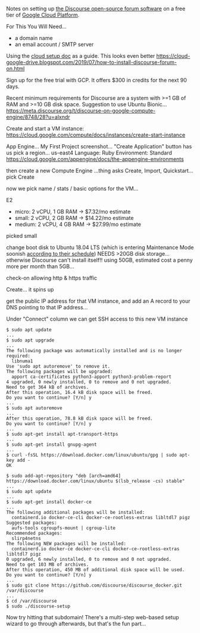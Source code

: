 Notes on setting up [the Discourse open-source forum software](https://discourse.org) on a free tier of [Google Cloud Platform](https://cloud.google.com/).

For This You Will Need...
* a domain name
* an email account / SMTP server

Using the [cloud setup doc](https://github.com/discourse/discourse/blob/85310f8/docs/INSTALL-cloud.md) as a guide.
This looks even better https://cloud-google-drive.blogspot.com/2019/07/how-to-install-discourse-forum-on.html

Sign up for the free trial with GCP.
It offers $300 in credits for the next 90 days.

Recent minimum requirements for Discourse are a system with >=1 GB of RAM and >=10 GB disk space.
Suggestion to use Ubuntu Bionic...
https://meta.discourse.org/t/discourse-on-google-compute-engine/8748/28?u=alxndr

Create and start a VM instance: https://cloud.google.com/compute/docs/instances/create-start-instance

App Engine...
My First Project screenshot...
"Create Application" button
has us pick a region... us-east4
Language: Ruby
Environment: Standard https://cloud.google.com/appengine/docs/the-appengine-environments

then create a new Compute Engine ...thing
asks Create, Import, Quickstart... pick Create

now we pick name / stats / basic options for the VM...

E2
* micro: 2 vCPU, 1 GB RAM -> $7.32/mo estimate
* small: 2 vCPU, 2 GB RAM -> $14.22/mo estimate
* medium: 2 vCPU, 4 GB RAM -> $27.99/mo estimate

picked small

change boot disk to Ubuntu 18.04 LTS (which is entering Maintenance Mode soonish [according to their schedule](https://ubuntu.com/about/release-cycle))
NEEDS >20GB disk storage... otherwise Discourse can't install itself!!
using 50GB, estimated cost a penny more per month than 5GB...

check-on allowing http & https traffic

Create... it spins up

get the public IP address for that VM instance, and add an A record to your DNS pointing to that IP address...

Under "Connect" column we can get SSH access to this new VM instance

    $ sudo apt update
    ...
    $ sudo apt upgrade
    ...
    The following package was automatically installed and is no longer required:
      libnuma1
    Use 'sudo apt autoremove' to remove it.
    The following packages will be upgraded:
      apport ca-certificates python3-apport python3-problem-report
    4 upgraded, 0 newly installed, 0 to remove and 0 not upgraded.
    Need to get 364 kB of archives.
    After this operation, 16.4 kB disk space will be freed.
    Do you want to continue? [Y/n] y
    ...
    $ sudo apt autoremove
    ...
    After this operation, 78.8 kB disk space will be freed.
    Do you want to continue? [Y/n] y
    ...
    $ sudo apt-get install apt-transport-https
    ...
    $ sudo apt-get install gnupg-agent
    ...
    $ curl -fsSL https://download.docker.com/linux/ubuntu/gpg | sudo apt-key add -
    OK
    
    $ sudo add-apt-repository "deb [arch=amd64] https://download.docker.com/linux/ubuntu $(lsb_release -cs) stable"
    ...
    $ sudo apt update
    ...
    $ sudo apt-get install docker-ce
    ...
    The following additional packages will be installed:
      containerd.io docker-ce-cli docker-ce-rootless-extras libltdl7 pigz
    Suggested packages:
      aufs-tools cgroupfs-mount | cgroup-lite
    Recommended packages:
      slirp4netns
    The following NEW packages will be installed:
      containerd.io docker-ce docker-ce-cli docker-ce-rootless-extras libltdl7 pigz
    0 upgraded, 6 newly installed, 0 to remove and 0 not upgraded.
    Need to get 103 MB of archives.
    After this operation, 450 MB of additional disk space will be used.
    Do you want to continue? [Y/n] y
    ...
    $ sudo git clone https://github.com/discourse/discourse_docker.git /var/discourse
    ...
    $ cd /var/discourse
    $ sudo ./discourse-setup

Now try hitting that subdomain!
There's a multi-step web-based setup wizard to go through afterwards, but that's the fun part...
